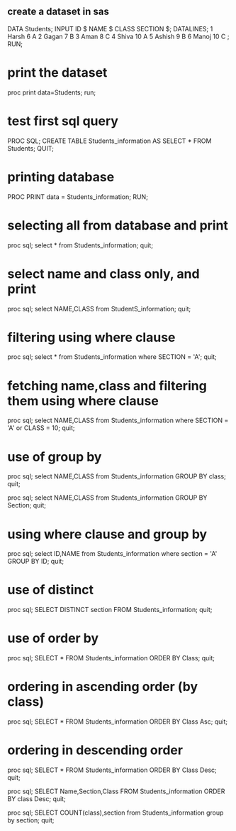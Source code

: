 ## create a dataset in sas
DATA Students;
INPUT ID $ NAME $ CLASS SECTION $;
DATALINES;
1 Harsh 6 A
2 Gagan 7 B
3 Aman 8 C
4 Shiva 10 A
5 Ashish 9 B
6 Manoj 10 C
;
RUN;

# print the dataset
proc print data=Students;
run;

# test first sql query
PROC SQL;
CREATE TABLE Students_information AS
SELECT * FROM Students;
QUIT;

# printing database
PROC PRINT data = Students_information;
RUN;

# selecting all from database and print 
proc sql;
select * from Students_information;
quit;

# select name and class only, and print 
proc sql;
select NAME,CLASS from StudentS_information;
quit;

# filtering using where clause
proc sql;
select * from Students_information where SECTION = 'A';
quit;

# fetching name,class and filtering them using where clause
proc sql;
select NAME,CLASS from Students_information where SECTION = 'A' or CLASS = 10;
quit;

# use of group by
proc sql;
select NAME,CLASS from Students_information GROUP BY class;
quit;

proc sql;
select NAME,CLASS from Students_information GROUP BY Section;
quit;

# using where clause and group by
proc sql;
select ID,NAME from Students_information where section = 'A' GROUP BY ID;
quit;

# use of distinct
proc sql;
SELECT DISTINCT section FROM Students_information;
quit;

# use of order by
proc sql;
SELECT * FROM Students_information ORDER BY Class;
quit;

# ordering in ascending order (by class)
proc sql;
SELECT * FROM Students_information ORDER BY Class Asc;
quit;

# ordering in descending order
proc sql;
SELECT * FROM Students_information ORDER BY Class Desc;
quit;

proc sql;
SELECT Name,Section,Class FROM Students_information ORDER BY class Desc;
quit;

proc sql;
SELECT COUNT(class),section from Students_information group by section;
quit;
